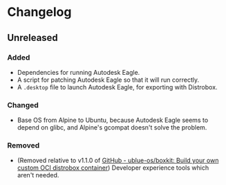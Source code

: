# Changelog

## Unreleased

### Added

- Dependencies for running Autodesk Eagle.
- A script for patching Autodesk Eagle so that it will run correctly.
- A `.desktop` file to launch Autodesk Eagle, for exporting with Distrobox.

### Changed

- Base OS from Alpine to Ubuntu, because Autodesk Eagle seems to depend on glibc, and Alpine's gcompat doesn't solve the problem.

### Removed

- (Removed relative to v1.1.0 of [GitHub - ublue-os/boxkit: Build your own custom OCI distrobox container](https://github.com/ublue-os/boxkit)) Developer experience tools which aren't needed.
